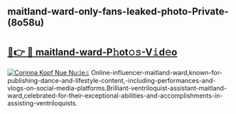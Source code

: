 ## maitland-ward-only-fans​-leaked-photo​-Private-(8o58u)


# <h2><a href="https://mediaupload.pro?title=maitland-ward&ref=git">🔗👉 🔴 maitland-ward-P𝚑ot𝚘𝚜-V𝚒d𝚎o</a></h2>

[![Corinna Kopf Nue Nu𝚍e𝚜](https://i.imgur.com/0qMVB7G.gif)](https://mediaupload.pro?title=maitland-ward&ref=git)
Online-influencer-maitland-ward,known-for-publishing-dance-and-lifestyle-content,-including-performances-and-vlogs-on-social-media-platforms.Brilliant-ventriloquist-assistant-maitland-ward,celebrated-for-their-exceptional-abilities-and-accomplishments-in-assisting-ventriloquists.  